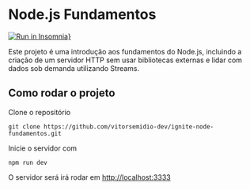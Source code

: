 # Node.js Fundamentos

[![Run in Insomnia}](https://insomnia.rest/images/run.svg)](https://insomnia.rest/run/?label=Run%20in%20Insomnia&uri=https%3A%2F%2Fraw.githubusercontent.com%2Fvitorsemidio-dev%2Fignite-node-fundamentos%2Fmain%2F.github%2FInsomnia_node-fundamentos.json)

Este projeto é uma introdução aos fundamentos do Node.js, incluindo a criação de um servidor HTTP sem usar bibliotecas externas e lidar com dados sob demanda utilizando Streams.

## Como rodar o projeto

Clone o repositório

`git clone https://github.com/vitorsemidio-dev/ignite-node-fundamentos.git`

Inicie o servidor com

`npm run dev`

O servidor será irá rodar em [http://localhost:3333](http://localhost:3333)
